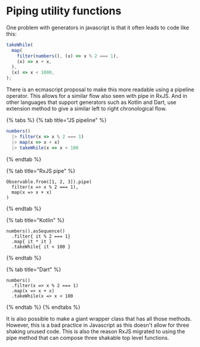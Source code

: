 # Piping utility functions

One problem with generators in javascript is that it often leads to code like this:

```javascript
takeWhile(
  map(
    filter(numbers(), (x) => x % 2 === 1),
    (x) => x + x,
  ),
  (x) => x < 1000,
);
```

There is an ecmascript proposal to make this more readable using a pipeline operator. This allows for a similar flow also seen with pipe in RxJS. And in other languages that support generators such as Kotlin and Dart, use extension method to give a similar left to right chronological flow.

{% tabs %}
{% tab title="JS pipeline" %}
```javascript
numbers()
  |> filter(x => x % 2 === 1)
  |> map(x => x + x)
  |> takeWhile(x => x < 100
```
{% endtab %}

{% tab title="RxJS pipe" %}
```
Observable.from([1, 2, 3]).pipe(
  filter(x => x % 2 === 1),
  map(x => x + x)
)
```
{% endtab %}

{% tab title="Kotlin" %}
```
numbers().asSequence()
  .filter{ it % 2 === 1}
  .map{ it * it }
  .takeWhile{ it < 100 }
```
{% endtab %}

{% tab title="Dart" %}
```
numbers()
  .filter(x => x % 2 === 1)
  .map(x => x + x)
  .takeWhile(x => x < 100
```
{% endtab %}
{% endtabs %}

It is also possible to make a giant wrapper class that has all those methods. However, this is a bad practice in Javascript as this doesn't allow for three shaking unused code. This is also the reason RxJS migrated to using the pipe method that can compose three shakable top level functions.


